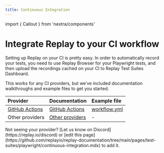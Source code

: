 ```yaml
---
title: Continuous Integration
---
```

import { Callout } from 'nextra/components'

# Integrate Replay to your CI workflow

Setting up Replay on your CI is pretty easy. In order to automatically record your tests, you need to use Replay Browser for your Playwright tests, and then upload the recordings cached on your CI to Replay Test Suites Dashboard.

This works for any CI providers, but we’ve included documentation walkthroughs and example files to get you started.

| Provider   | Documentation | Example file |
| :----- | :----- | :----- |
| [GitHub Actions](https://github.com/features/actions) | [GitHub Actions](/test-suites/playwright/continuous-integration/git-hub-actions) |   [workflow.yml](/resources/playwright/github.yml) |
| Other providers | [Other providers](/test-suites/cypress/continuous-integration/other-ci-providers)  | - |

<Callout type="info" emoji="❓">
Not seeing your provider? [Let us know on Discord](https://replay.io/discord) or [edit this page](https://github.com/replayio/replay-documentation/tree/main/pages/test-suites/playwright/continuous-integration.mdx) to add it.
</Callout>